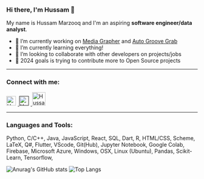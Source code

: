 ### Hi there, I'm Hussam 🫡 <br> 
<!-- link to porfolio site -->
My name is Hussam Marzooq and I'm an aspiring **software engineer/data analyst**.

- 🔭 I’m currently working on [Media Grapher]() and [Auto Groove Grab]()
- 🌱 I’m currently learning everything!
- 👯 I’m looking to collaborate with other developers on projects/jobs
- 🥅 2024 goals is trying to contribute more to Open Source projects

<!-- -----------------------------------------
I'm a Husband, Father, Developer, and Teacher!
- ⚡ Fun fact: I love cooking and gaming
- 🤔 I’m looking for help with ...
- 💬 Ask me about ...
------------------------------------->
<hr>

### Connect with me: 
<div>
  <a 
    href="https://www.linkedin.com/in/hussam-m">
    <img 
      src="https://uxwing.com/wp-content/themes/uxwing/download/brands-and-social-media/linkedin-app-white-icon.png" 
      alt="Hussam Marzooq's LinkedIn Link" 
      style="margin-right: 5px;"
      target="_blank"
      width="25">
  </a>
  <a 
    href="">
    <img 
      src="https://upload.wikimedia.org/wikipedia/commons/thumb/f/f4/White_Globe_Icon.png/1200px-White_Globe_Icon.png" 
      alt="Hussam Marzooq's Portfolio" 
      style="margin-right: 5px;"
      target="_blank"
      width="25" >
  </a>
  <a 
    href="https://www.youtube.com/channel/UC4EbCGA-sDyLAOKku9CFsMQ">
    <img 
      src="https://static-00.iconduck.com/assets.00/youtube-icon-512x359-dyeyi1hm.png" 
      alt="Hussam Marzooq's YouTube Page" 
      style="margin-right: 5px;"
      target="_blank"
      width="35">
  </a>
</div>

<!-- portfolio, YT -->
<hr>

### Languages and Tools: <br>
Python, C/C++, Java, JavaScript, React, SQL, Dart, R, HTML/CSS, Scheme, LaTeX, Q#,
Flutter, VScode, Git(Hub), Jupyter Notebook, Google Colab, Firebase, Microsoft Azure, Windows, OSX, Linux (Ubuntu), Pandas, Scikit-Learn, Tensorflow,
<!-- others missing too. use images for them -->

<!-- <br><hr> -->
![Anurag's GitHub stats](https://github-readme-stats.vercel.app/api?username=hMRZQ21&show_icons=true&hide_border=true&theme=github_dark&include_all_commits=true&rank_icon=github)
![Top Langs](https://github-readme-stats.vercel.app/api/top-langs/?username=hMRZQ21&hide_progress=true&theme=github_dark&hide_border=true&langs_count=10)

<!-- ----------------------- -->
<!-- GitHub extra pins allow you to pin more than 6 repositories in your profile using a GitHub readme profile: -->
<!-- [![Readme Card](https://github-readme-stats.vercel.app/api/pin/?username=anuraghazra&repo=github-readme-stats)](https://github.com/anuraghazra/github-readme-stats) -->

<!-- ----------------------- -->

<!-- ### Blog Posts -->
<!-- BLOG-POST-LIST:START -->
<!-- BLOG-POST-LIST:END -->

<!-- YT video for GitHub readme customizations:
https://www.youtube.com/watch?v=ECuqb5Tv9qI -->


